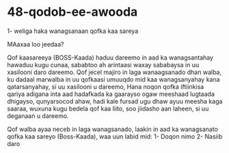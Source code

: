 # 48-qodob-ee-awooda

1- weliga haka wanagsanaan qofka kaa sareya

MAaxaa loo jeedaa?

Qof kaasareeya (BOSS-Kaada) haduu dareemo in aad ka wanagsantahay hawaduu kugu cunaa, sababtoo ah arintaasi waxay sababaysa in uu xasilooni daro dareemo. Qof jecel majiro in laga wanaagsanado dhan walba, ku dadaal marwalba in uu qofkaasi umuuqdo mid kaa wanagsanyahay kana qatarsanyahay, si uu xasilooni u dareemo, Hana noqon qofka iftiinkisa qariya adigana inta aad hadafkada ka gaarayso ogaw meeshaad lugtaada dhigayso, qunyarsocod ahaw, hadi kale fursad ugu dhaw ayuu meesha kaga saaraa, wuxuna kugu bedela qof kaa liito, soo jiidasho aan laheen, si uu deganaan u dareemo.

Qof walba ayaa neceb in laga wanagsanado, laakin in aad ka wanagsanato qofka kaa sareyo (Boss-Kaada), waa uun labid mid:
1- Doqon nimo
2- Nasiib daro
